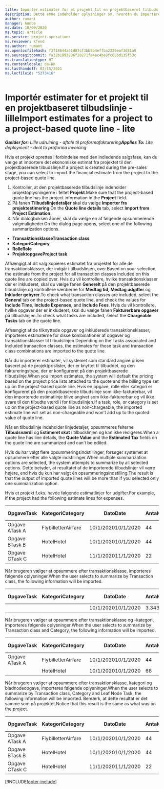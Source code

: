 ```yaml
---
title: Importér estimater for et projekt til en projektbaseret tilbudslinje - lille
description: Dette emne indeholder oplysninger om, hvordan du importerer estimater fra et projekt til en tilbudslinje.
author: rumant
manager: Annbe
ms.date: 10/09/2020
ms.topic: article
ms.service: project-operations
ms.reviewer: kfend
ms.author: rumant
ms.openlocfilehash: f3f18644a51d87cf3bb5b4effba2236eaf3d81a9
ms.sourcegitcommit: fa32b1893286f20271fa4ec4be8fc68bd135f53c
ms.translationtype: HT
ms.contentlocale: da-DK
ms.lasthandoff: 02/15/2021
ms.locfileid: "5273416"
---
```

# <a name="import-estimates-for-a-project-to-a-project-based-quote-line---lite"></a><span data-ttu-id="be4be-103">Importér estimater for et projekt til en projektbaseret tilbudslinje - lille</span><span class="sxs-lookup"><span data-stu-id="be4be-103">Import estimates for a project to a project-based quote line - lite</span></span>

<span data-ttu-id="be4be-104">_**Gælder for:** Lille udrulning - aftale til proformafakturering_</span><span class="sxs-lookup"><span data-stu-id="be4be-104">_**Applies To:** Lite deployment - deal to proforma invoicing_</span></span>

<span data-ttu-id="be4be-105">Hvis et projekt oprettes i forbindelse med den indledende salgsfase, kan du vælge at importere det økonomiske estimat fra projektet til den projektbaserede tilbudslinje.</span><span class="sxs-lookup"><span data-stu-id="be4be-105">If a project is created during the pre-sales stage, you can select to import the financial estimate from the project to the project-based quote line.</span></span>

1. <span data-ttu-id="be4be-106">Kontrollér, at den projektbaserede tilbudslinje indeholder projektoplysningerne i feltet **Projekt**.</span><span class="sxs-lookup"><span data-stu-id="be4be-106">Make sure that the project-based quote line has the project information in the **Project** field.</span></span>
2. <span data-ttu-id="be4be-107">På fanen **Tilbudslinjedetaljer** skal du vælge **Importer fra projektestimering**.</span><span class="sxs-lookup"><span data-stu-id="be4be-107">On the **Quote line details** tab, select **Import from Project Estimation**.</span></span>
3. <span data-ttu-id="be4be-108">Når dialogboksen åbner, skal du vælge en af følgende opsummerende valgmuligheder.</span><span class="sxs-lookup"><span data-stu-id="be4be-108">On the dialog page opens, select one of the following summarization options.</span></span>

  - <span data-ttu-id="be4be-109">**Transaktionsklasse**</span><span class="sxs-lookup"><span data-stu-id="be4be-109">**Transaction class**</span></span>
  - <span data-ttu-id="be4be-110">**Kategori**</span><span class="sxs-lookup"><span data-stu-id="be4be-110">**Category**</span></span>
  - <span data-ttu-id="be4be-111">**Rolle**</span><span class="sxs-lookup"><span data-stu-id="be4be-111">**Role**</span></span> 
  - <span data-ttu-id="be4be-112">**Projektopgave**</span><span class="sxs-lookup"><span data-stu-id="be4be-112">**Project task**</span></span>

<span data-ttu-id="be4be-113">Afhængigt af dit valg kopieres estimatet fra projektet for alle de transaktionsklasser, der indgår i tilbudslinjen, over.</span><span class="sxs-lookup"><span data-stu-id="be4be-113">Based on your selection, the estimate from the project for all transaction classes included on this quote line are copied over.</span></span> <span data-ttu-id="be4be-114">Hvis du vil kontrollere, hvilke transaktionsklasser der er inkluderet, skal du vælge fanen **Generelt** på den projektbaserede tilbudslinje og kontrollere værdierne for **Medtag tid**, **Medtag udgifter** og **Inkluder gebyrer**.</span><span class="sxs-lookup"><span data-stu-id="be4be-114">To check what transaction classes are included, select the **General** tab on the project-based quote line, and check the values for **Include Time**, **Include Expenses**, and **Include Fees**.</span></span>  <span data-ttu-id="be4be-115">Hvis du vil kontrollere, hvilke opgaver der er inkluderet, skal du vælge fanen **Fakturerbare opgaver** på tilbudslinjen.</span><span class="sxs-lookup"><span data-stu-id="be4be-115">To check what tasks are included, select the **Chargeable Tasks** tab on the quote line.</span></span>

<span data-ttu-id="be4be-116">Afhængigt af de tilknyttede opgaver og inkluderede transaktionsklasser, importeres estimaterne for disse kombinationer af opgaver og transaktionsklasser til tilbudslinjen.</span><span class="sxs-lookup"><span data-stu-id="be4be-116">Depending on the Tasks associated and Included transaction classes, the estimates for those task and transaction class combinations are imported to the quote line.</span></span>

<span data-ttu-id="be4be-117">Når du importerer estimater, vil systemet som standard angive prisen baseret på de projektprislister, der er knyttet til tilbuddet, og den faktureringstype, der er konfigureret på den projektbaserede tilbudslinje.</span><span class="sxs-lookup"><span data-stu-id="be4be-117">When you import estimates, the system will default the pricing based on the project price lists attached to the quote and the billing type set up on the project-based quote line.</span></span> <span data-ttu-id="be4be-118">Hvis en opgave, rolle eller kategori er konfigureret på den projektbaserede tilbudslinje som ikke-fakturerbar, vil den importerede estimatlinje blive angivet som ikke-fakturerbar og vil ikke svare til den tilbudte værdi i for tilbudslinjen.</span><span class="sxs-lookup"><span data-stu-id="be4be-118">If a task, role, or category is set up on the project-based quote line as non-chargeable, the imported estimate line will set as non-chargeable and won't add up to the quoted value of quote line.</span></span>

<span data-ttu-id="be4be-119">Når en tilbudslinje indeholder linjedetaljer, opsummeres felterne **Tilbudsværdi** og **Estimeret skat** i tilbudslinjen og kan ikke redigeres.</span><span class="sxs-lookup"><span data-stu-id="be4be-119">When a quote line has line details, the **Quote Value** and the **Estimated Tax** fields on the quote line are summarized and can't be edited.</span></span>

<span data-ttu-id="be4be-120">Hvis du har valgt flere opsummeringsindstillinger, forsøger systemet at opsummere efter alle valgte indstillinger.</span><span class="sxs-lookup"><span data-stu-id="be4be-120">When multiple summarization options are selected, the system attempts to summarize by all selected options.</span></span> <span data-ttu-id="be4be-121">Dette betyder, at resultatet af de importerede tilbudslinjer vil være højere, end hvis du kun har valgt én opsummeringsindstilling.</span><span class="sxs-lookup"><span data-stu-id="be4be-121">The result is that the output of imported quote lines will be more than if you selected only one summarization option.</span></span>

<span data-ttu-id="be4be-122">Hvis et projekt f.eks. havde følgende estimatlinjer for udgifter.</span><span class="sxs-lookup"><span data-stu-id="be4be-122">For example, if the project had the following estimate lines for expenses.</span></span>

| <span data-ttu-id="be4be-123">Opgave</span><span class="sxs-lookup"><span data-stu-id="be4be-123">Task</span></span> | <span data-ttu-id="be4be-124">Kategori</span><span class="sxs-lookup"><span data-stu-id="be4be-124">Category</span></span> | <span data-ttu-id="be4be-125">Dato</span><span class="sxs-lookup"><span data-stu-id="be4be-125">Date</span></span> | <span data-ttu-id="be4be-126">Antal</span><span class="sxs-lookup"><span data-stu-id="be4be-126">Quantity</span></span> | <span data-ttu-id="be4be-127">Enhedspris</span><span class="sxs-lookup"><span data-stu-id="be4be-127">Unit price</span></span> | <span data-ttu-id="be4be-128">Beløb</span><span class="sxs-lookup"><span data-stu-id="be4be-128">Amount</span></span> |
| --- | --- | --- | --- | --- | --- |
| <span data-ttu-id="be4be-129">Opgave A</span><span class="sxs-lookup"><span data-stu-id="be4be-129">Task A</span></span> | <span data-ttu-id="be4be-130">Flybilletter</span><span class="sxs-lookup"><span data-stu-id="be4be-130">Airfare</span></span> | <span data-ttu-id="be4be-131">10/1/2020</span><span class="sxs-lookup"><span data-stu-id="be4be-131">10/1/2020</span></span> | <span data-ttu-id="be4be-132">4</span><span class="sxs-lookup"><span data-stu-id="be4be-132">4</span></span> | <span data-ttu-id="be4be-133">400</span><span class="sxs-lookup"><span data-stu-id="be4be-133">400</span></span> | <span data-ttu-id="be4be-134">1600</span><span class="sxs-lookup"><span data-stu-id="be4be-134">1600</span></span> |
| <span data-ttu-id="be4be-135">Opgave B</span><span class="sxs-lookup"><span data-stu-id="be4be-135">Task B</span></span> | <span data-ttu-id="be4be-136">Hotel</span><span class="sxs-lookup"><span data-stu-id="be4be-136">Hotel</span></span> | <span data-ttu-id="be4be-137">10/1/2020</span><span class="sxs-lookup"><span data-stu-id="be4be-137">10/1/2020</span></span> | <span data-ttu-id="be4be-138">4</span><span class="sxs-lookup"><span data-stu-id="be4be-138">4</span></span> | <span data-ttu-id="be4be-139">200</span><span class="sxs-lookup"><span data-stu-id="be4be-139">200</span></span> | <span data-ttu-id="be4be-140">800</span><span class="sxs-lookup"><span data-stu-id="be4be-140">800</span></span> |
| <span data-ttu-id="be4be-141">Opgave C</span><span class="sxs-lookup"><span data-stu-id="be4be-141">Task C</span></span> | <span data-ttu-id="be4be-142">Hotel</span><span class="sxs-lookup"><span data-stu-id="be4be-142">Hotel</span></span> | <span data-ttu-id="be4be-143">11/1/2020</span><span class="sxs-lookup"><span data-stu-id="be4be-143">11/1/2020</span></span> | <span data-ttu-id="be4be-144">2</span><span class="sxs-lookup"><span data-stu-id="be4be-144">2</span></span> | <span data-ttu-id="be4be-145">200</span><span class="sxs-lookup"><span data-stu-id="be4be-145">200</span></span> | <span data-ttu-id="be4be-146">400</span><span class="sxs-lookup"><span data-stu-id="be4be-146">400</span></span> |

<span data-ttu-id="be4be-147">Når brugeren vælger at opsummere efter transaktionsklasse, importeres følgende oplysninger.</span><span class="sxs-lookup"><span data-stu-id="be4be-147">When the user selects to summarize by Transaction class, the following information will be imported.</span></span>

| <span data-ttu-id="be4be-148">Opgave</span><span class="sxs-lookup"><span data-stu-id="be4be-148">Task</span></span> | <span data-ttu-id="be4be-149">Kategori</span><span class="sxs-lookup"><span data-stu-id="be4be-149">Category</span></span> | <span data-ttu-id="be4be-150">Dato</span><span class="sxs-lookup"><span data-stu-id="be4be-150">Date</span></span> | <span data-ttu-id="be4be-151">Antal</span><span class="sxs-lookup"><span data-stu-id="be4be-151">Quantity</span></span> | <span data-ttu-id="be4be-152">Enhedspris</span><span class="sxs-lookup"><span data-stu-id="be4be-152">Unit price</span></span> | <span data-ttu-id="be4be-153">Beløb</span><span class="sxs-lookup"><span data-stu-id="be4be-153">Amount</span></span> |
| --- | --- | --- | --- | --- | --- |
|||<span data-ttu-id="be4be-154">10/1/2020</span><span class="sxs-lookup"><span data-stu-id="be4be-154">10/1/2020</span></span> | <span data-ttu-id="be4be-155">3.34</span><span class="sxs-lookup"><span data-stu-id="be4be-155">3.34</span></span> | <span data-ttu-id="be4be-156">840</span><span class="sxs-lookup"><span data-stu-id="be4be-156">840</span></span> | <span data-ttu-id="be4be-157">2800</span><span class="sxs-lookup"><span data-stu-id="be4be-157">2800</span></span> |

<span data-ttu-id="be4be-158">Når brugeren vælger at opsummere efter transaktionsklasse og -kategori, importeres følgende oplysninger.</span><span class="sxs-lookup"><span data-stu-id="be4be-158">When the user selects to summarize by Transaction class and Category, the following information will be imported.</span></span>

| <span data-ttu-id="be4be-159">Opgave</span><span class="sxs-lookup"><span data-stu-id="be4be-159">Task</span></span> | <span data-ttu-id="be4be-160">Kategori</span><span class="sxs-lookup"><span data-stu-id="be4be-160">Category</span></span> | <span data-ttu-id="be4be-161">Dato</span><span class="sxs-lookup"><span data-stu-id="be4be-161">Date</span></span> | <span data-ttu-id="be4be-162">Antal</span><span class="sxs-lookup"><span data-stu-id="be4be-162">Quantity</span></span> | <span data-ttu-id="be4be-163">Enhedspris</span><span class="sxs-lookup"><span data-stu-id="be4be-163">Unit price</span></span> | <span data-ttu-id="be4be-164">Beløb</span><span class="sxs-lookup"><span data-stu-id="be4be-164">Amount</span></span> |
| --- | --- | --- | --- | --- | --- |
| <span data-ttu-id="be4be-165">Opgave A</span><span class="sxs-lookup"><span data-stu-id="be4be-165">Task A</span></span> | <span data-ttu-id="be4be-166">Flybilletter</span><span class="sxs-lookup"><span data-stu-id="be4be-166">Airfare</span></span> | <span data-ttu-id="be4be-167">10/1/2020</span><span class="sxs-lookup"><span data-stu-id="be4be-167">10/1/2020</span></span> | <span data-ttu-id="be4be-168">4</span><span class="sxs-lookup"><span data-stu-id="be4be-168">4</span></span> | <span data-ttu-id="be4be-169">400</span><span class="sxs-lookup"><span data-stu-id="be4be-169">400</span></span> | <span data-ttu-id="be4be-170">1600</span><span class="sxs-lookup"><span data-stu-id="be4be-170">1600</span></span> |
| | <span data-ttu-id="be4be-171">Hotel</span><span class="sxs-lookup"><span data-stu-id="be4be-171">Hotel</span></span> | <span data-ttu-id="be4be-172">10/1/2020</span><span class="sxs-lookup"><span data-stu-id="be4be-172">10/1/2020</span></span> | <span data-ttu-id="be4be-173">6</span><span class="sxs-lookup"><span data-stu-id="be4be-173">6</span></span> | <span data-ttu-id="be4be-174">200</span><span class="sxs-lookup"><span data-stu-id="be4be-174">200</span></span> | <span data-ttu-id="be4be-175">1200</span><span class="sxs-lookup"><span data-stu-id="be4be-175">1200</span></span> |

<span data-ttu-id="be4be-176">Når brugeren vælger at opsummere efter transaktionsklasse, kategori og bladnodeopgave, importeres følgende oplysninger.</span><span class="sxs-lookup"><span data-stu-id="be4be-176">When the user selects to summarize by Transaction class, Category and Leaf Node Task, the following information will be imported.</span></span> <span data-ttu-id="be4be-177">Bemærk, at dette resultat er det samme som på projektet.</span><span class="sxs-lookup"><span data-stu-id="be4be-177">Notice that this result is the same as what was on the project.</span></span>

| <span data-ttu-id="be4be-178">Opgave</span><span class="sxs-lookup"><span data-stu-id="be4be-178">Task</span></span> | <span data-ttu-id="be4be-179">Kategori</span><span class="sxs-lookup"><span data-stu-id="be4be-179">Category</span></span> | <span data-ttu-id="be4be-180">Dato</span><span class="sxs-lookup"><span data-stu-id="be4be-180">Date</span></span> | <span data-ttu-id="be4be-181">Antal</span><span class="sxs-lookup"><span data-stu-id="be4be-181">Quantity</span></span> | <span data-ttu-id="be4be-182">Enhedspris</span><span class="sxs-lookup"><span data-stu-id="be4be-182">Unit price</span></span> | <span data-ttu-id="be4be-183">Beløb</span><span class="sxs-lookup"><span data-stu-id="be4be-183">Amount</span></span> |
| --- | --- | --- | --- | --- | --- |
| <span data-ttu-id="be4be-184">Opgave A</span><span class="sxs-lookup"><span data-stu-id="be4be-184">Task A</span></span> | <span data-ttu-id="be4be-185">Flybilletter</span><span class="sxs-lookup"><span data-stu-id="be4be-185">Airfare</span></span> | <span data-ttu-id="be4be-186">10/1/2020</span><span class="sxs-lookup"><span data-stu-id="be4be-186">10/1/2020</span></span> | <span data-ttu-id="be4be-187">4</span><span class="sxs-lookup"><span data-stu-id="be4be-187">4</span></span> | <span data-ttu-id="be4be-188">400</span><span class="sxs-lookup"><span data-stu-id="be4be-188">400</span></span> | <span data-ttu-id="be4be-189">1600</span><span class="sxs-lookup"><span data-stu-id="be4be-189">1600</span></span> |
| <span data-ttu-id="be4be-190">Opgave B</span><span class="sxs-lookup"><span data-stu-id="be4be-190">Task B</span></span> | <span data-ttu-id="be4be-191">Hotel</span><span class="sxs-lookup"><span data-stu-id="be4be-191">Hotel</span></span> | <span data-ttu-id="be4be-192">10/1/2020</span><span class="sxs-lookup"><span data-stu-id="be4be-192">10/1/2020</span></span> | <span data-ttu-id="be4be-193">4</span><span class="sxs-lookup"><span data-stu-id="be4be-193">4</span></span> | <span data-ttu-id="be4be-194">200</span><span class="sxs-lookup"><span data-stu-id="be4be-194">200</span></span> | <span data-ttu-id="be4be-195">800</span><span class="sxs-lookup"><span data-stu-id="be4be-195">800</span></span> |
| <span data-ttu-id="be4be-196">Opgave C</span><span class="sxs-lookup"><span data-stu-id="be4be-196">Task C</span></span> | <span data-ttu-id="be4be-197">Hotel</span><span class="sxs-lookup"><span data-stu-id="be4be-197">Hotel</span></span> | <span data-ttu-id="be4be-198">11/1/2020</span><span class="sxs-lookup"><span data-stu-id="be4be-198">11/1/2020</span></span> | <span data-ttu-id="be4be-199">2</span><span class="sxs-lookup"><span data-stu-id="be4be-199">2</span></span> | <span data-ttu-id="be4be-200">200</span><span class="sxs-lookup"><span data-stu-id="be4be-200">200</span></span> | <span data-ttu-id="be4be-201">400</span><span class="sxs-lookup"><span data-stu-id="be4be-201">400</span></span> |


[!INCLUDE[footer-include](../../includes/footer-banner.md)]